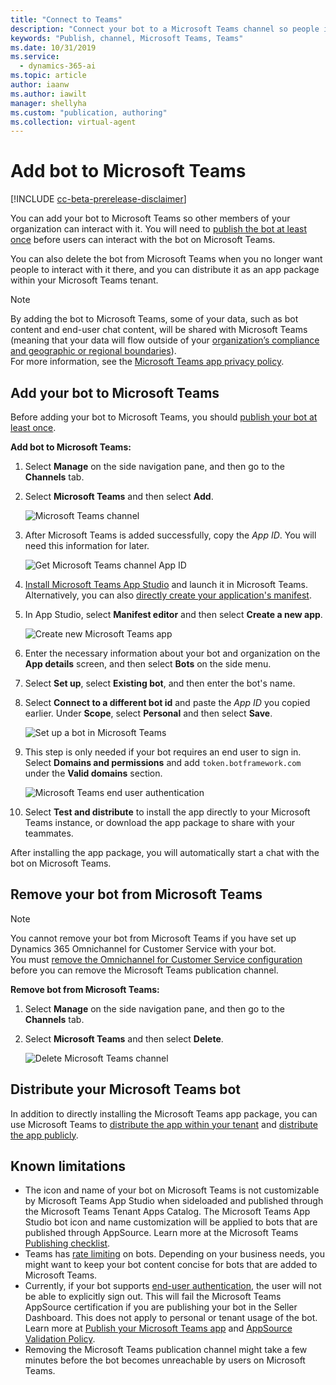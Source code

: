 ```yaml
---
title: "Connect to Teams"
description: "Connect your bot to a Microsoft Teams channel so people in your organization can interact with it."
keywords: "Publish, channel, Microsoft Teams, Teams"
ms.date: 10/31/2019
ms.service:
  - dynamics-365-ai
ms.topic: article
author: iaanw
ms.author: iawilt
manager: shellyha
ms.custom: "publication, authoring"
ms.collection: virtual-agent
---
```


# Add bot to Microsoft Teams

[!INCLUDE [cc-beta-prerelease-disclaimer](includes/cc-beta-prerelease-disclaimer.md)]

You can add your bot to Microsoft Teams so other members of your organization can interact with it. You will need to [publish the bot at least once](publication-fundamentals-publish-channels.md#publish-the-latest-bot-content) before users can interact with the bot on Microsoft Teams.

You can also delete the bot from Microsoft Teams when you no longer want people to interact with it there, and you can distribute it as an app package within your Microsoft Teams tenant.

> [!NOTE]
> By adding the bot to Microsoft Teams, some of your data, such as bot content and end-user chat content, will be shared with Microsoft Teams (meaning that your data will flow outside of your [organization’s compliance and geographic or regional boundaries](data-location.md)). <br/>
> For more information, see the [Microsoft Teams app privacy policy](/MicrosoftTeams/app-permissions).

## Add your bot to Microsoft Teams

Before adding your bot to Microsoft Teams, you should [publish your bot at least once](publication-fundamentals-publish-channels.md#publish-the-latest-bot-content).

**Add bot to Microsoft Teams:**

1. Select **Manage** on the side navigation pane, and then go to the **Channels** tab.

2. Select **Microsoft Teams** and then select **Add**.

   ![Microsoft Teams channel](media/channel-teams-add-channel.png)

3. After Microsoft Teams is added successfully, copy the *App ID*. You will need this information for later.

   ![Get Microsoft Teams channel App ID](media/channel-teams-get-app-id.png)

4. [Install Microsoft Teams App Studio](/microsoftteams/platform/get-started/get-started-app-studio) and launch it in Microsoft Teams. Alternatively, you can also [directly create your application's manifest](/microsoftteams/platform/resources/schema/manifest-schema).

5. In App Studio, select **Manifest editor** and then select **Create a new app**.

   ![Create new Microsoft Teams app](media/channel-teams-create-new-teams-app.png)

6. Enter the necessary information about your bot and organization on the **App details** screen, and then select **Bots** on the side menu. 

7. Select **Set up**, select **Existing bot**, and then enter the bot's name.

8. Select **Connect to a different bot id** and paste the *App ID* you copied earlier. Under **Scope**, select **Personal** and then select **Save**.

   ![Set up a bot in Microsoft Teams](media/channel-teams-set-up-a-bot.png)

9. This step is only needed if your bot requires an end user to sign in. Select **Domains and permissions** and add `token.botframework.com` under the **Valid domains** section.

   ![Microsoft Teams end user authentication](media/channel-teams-end-user-auth.png)

10. Select **Test and distribute** to install the app directly to your Microsoft Teams instance, or download the app package to share with your teammates.

After installing the app package, you will automatically start a chat with the bot on Microsoft Teams.


## Remove your bot from Microsoft Teams

   > [!NOTE]
   > You cannot remove your bot from Microsoft Teams if you have set up Dynamics 365 Omnichannel for Customer Service with your bot. <br/> 
   > You must [remove the Omnichannel for Customer Service configuration](configuration-hand-off-omnichannel.md#remove-omnichannel-for-customer-service-connection) before you can remove the Microsoft Teams publication channel. 

**Remove bot from Microsoft Teams:**

1. Select **Manage** on the side navigation pane, and then go to the **Channels** tab.
2. Select **Microsoft Teams** and then select **Delete**.


   ![Delete Microsoft Teams channel](media/channel-teams-delete-channel.png)



## Distribute your Microsoft Teams bot

In addition to directly installing the Microsoft Teams app package, you can use Microsoft Teams to [distribute the app within your tenant](/microsoftteams/tenant-apps-catalog-teams) and [distribute the app publicly](/microsoftteams/platform/publishing/apps-publish). 


## Known limitations
- The icon and name of your bot on Microsoft Teams is not customizable by Microsoft Teams App Studio when sideloaded and published through the Microsoft Teams Tenant Apps Catalog. The Microsoft Teams App Studio bot icon and name customization will be applied to bots that are published through AppSource. Learn more at the Microsoft Teams [Publishing checklist](/microsoftteams/platform/publishing/office-store-checklist).
- Teams has [rate limiting](/microsoftteams/platform/concepts/bots/rate-limit) on bots. Depending on your business needs, you might want to keep your bot content concise for bots that are added to Microsoft Teams.
- Currently, if your bot supports [end-user authentication](advanced-end-user-authentication.md), the user will not be able to explicitly sign out. This will fail the Microsoft Teams AppSource certification if you are publishing your bot in the Seller Dashboard. This does not apply to personal or tenant usage of the bot. Learn more at [Publish your Microsoft Teams app](/microsoftteams/platform/publishing/apps-publish) and [AppSource Validation Policy](/office/dev/store/validation-policies).
- Removing the Microsoft Teams publication channel might take a few minutes before the bot becomes unreachable by users on Microsoft Teams.
